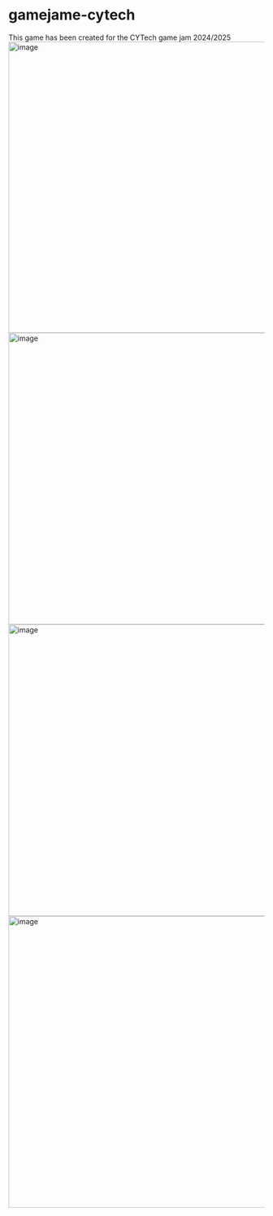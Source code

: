 # gamejame-cytech
This game has been created for the CYTech game jam 2024/2025
<img width="573" alt="image" src="https://github.com/user-attachments/assets/915d0365-6fea-4cff-bcec-61b4042920a1">
<img width="574" alt="image" src="https://github.com/user-attachments/assets/3f95bbd8-fc55-4007-8da9-707fd09f123e">
<img width="574" alt="image" src="https://github.com/user-attachments/assets/1ee4f6dd-31a4-41a2-b182-4820d5df7df4">
<img width="574" alt="image" src="https://github.com/user-attachments/assets/e0e75803-32b8-4156-a64c-0a19e2032d66">


